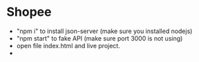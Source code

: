 # Shopee

-   "npm i" to install json-server (make sure you installed nodejs)
-   "npm start" to fake API (make sure port 3000 is not using)
-   open file index.html and live project.
-   
